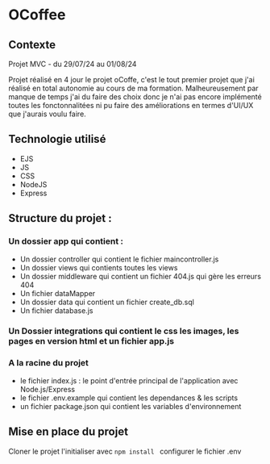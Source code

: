 # OCoffee

## Contexte

Projet MVC - du 29/07/24 au 01/08/24

Projet réalisé en 4 jour le projet oCoffe, c'est le tout premier projet que j'ai réalisé en total autonomie au cours de ma formation. Malheureusement par manque de temps j'ai du faire des choix donc je n'ai pas encore implémenté toutes les fonctonnalitées ni pu faire des améliorations en termes  d'UI/UX que j'aurais voulu faire.


## Technologie utilisé 
- EJS
- JS
- CSS
- NodeJS
- Express
  
## Structure du projet :

### Un dossier app qui contient :
- Un dossier controller qui contient le fichier maincontroller.js
- Un dossier views qui contients toutes les views
- Un dossier middleware qui contient un fichier 404.js qui gère les erreurs 404
- Un fichier dataMapper
- Un dossier data qui contient un fichier create_db.sql
- Un fichier database.js

### Un Dossier integrations qui contient le css les images, les pages en version html et un fichier app.js

### A la racine du projet

- le fichier index.js : le point d'entrée principal de l'application avec Node.js/Express
- le fichier .env.example qui contient les dependances & les scripts 
- un fichier package.json qui contient les variables d'environnement


## Mise en place du projet


Cloner le projet l'initialiser avec ```npm install ```  configurer le fichier .env 

